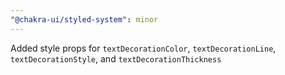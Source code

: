 ```yaml
---
"@chakra-ui/styled-system": minor
---
```


Added style props for `textDecorationColor`, `textDecorationLine`,
`textDecorationStyle`, and `textDecorationThickness`
